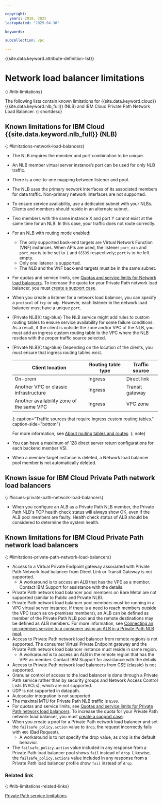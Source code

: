 ```yaml
---

copyright:
  years: 2018, 2025
lastupdated: "2025-04-30"

keywords:

subcollection: vpc

---
```


{{site.data.keyword.attribute-definition-list}}

# Network load balancer limitations
{: #nlb-limitations}

The following lists contain known limitations for {{site.data.keyword.cloud}} {{site.data.keyword.nlb_full}} (NLB) and IBM Cloud Private Path Network Load Balancer.
{: shortdesc}

## Known limitations for IBM Cloud {{site.data.keyword.nlb_full}} (NLB)
{: #limitations-network-load-balancers}

* The NLB requires the member and port combination to be unique.
* An NLB member virtual server instance’s port can be used for only NLB traffic.
* There is a one-to-one mapping between listener and pool.
* The NLB uses the primary network interfaces of its associated members for data traffic. Non-primary network interfaces are not supported.
* To ensure service availability, use a dedicated subnet with your NLBs. Clients and members should reside in an alternate subnet.
* Two members with the same instance X and port Y cannot exist at the same time for an NLB. In this case, your traffic does not route correctly.
* For an NLB with routing mode enabled:
   * The only supported back-end targets are Virtual Network Function (VNF) instances. When APIs are used, the listener `port_min` and `port_max` is to be set to `1` and `65535` respectively; `port` is to be left empty.
   * Only one listener is supported.
   * The NLB and the VNF back-end targets must be in the same subnet.
* For quotas and service limits, see [Quotas and service limits for Network load balancers](/docs/vpc?topic=vpc-quotas#nlb-quotas). To increase the quota for your Private Path network load balancer, you must [create a support case](/docs/account?topic=account-open-case).
* When you create a listener for a network load balancer, you can specify a `protocol` of `tcp` or `udp`. However, each listener in the network load balancer must have a unique `port`.
* [Private NLB]{: tag-blue} The NLB service might add rules to custom routing tables to ensure service availability for some failure conditions. As a result, if the client is outside the zone and/or VPC of the NLB, you must add an ingress custom routing table to the VPC where the NLB resides with the proper traffic source selected.
* [Private NLB]{: tag-blue} Depending on the location of the clients, you must ensure that ingress routing tables exist.

   | Client location | Routing table type | Traffic source |
   |----|----|----|
   | On-prem | Ingress | Direct link |
   | Another VPC or classic infrastructure | Ingress | Transit gateway |
   | Another availability zone of the same VPC | Ingress | VPC zone |
   {: caption="Traffic sources that require ingress custom routing tables." caption-side="bottom"}

   For more information, see [About routing tables and routes](/docs/vpc?topic=vpc-about-custom-routes).
   {: note}

* You can have a maximum of 128 direct server return configurations for each backend member VSI.
* When a member target instance is deleted, a Network load balancer pool member is not automatically deleted.

## Known issue for IBM Cloud Private Path network load balancers
{: #issues-private-path-network-load-balancers}

* When you configure an ALB as a Private Path NLB member, the Private Path NLB's TCP health check status will always show OK, even if the ALB pool members are faulty. Health check status of ALB should be considered to determine the system health.

## Known limitations for IBM Cloud Private Path network load balancers
{: #limitations-private-path-network-load-balancers}

* Access to a Virtual Private Endpoint gateway associated with Private Path Network load balancer from Direct Link or Transit Gateway is not supported.
   * A workaround is to access an ALB that has the VPE as a member. Contact IBM Support for assistance with the details.
* Private Path network load balancer pool members on Bare Metal are not supported (similar to Public and Private NLB).
* Private Path network load balancer pool members must be running in a VPC virtual server instance. If there is a need to reach members outside the VPC (such as on-premises members), an ALB can be defined as member of the Private Path NLB pool and the remote destinations may be defined as ALB members. For more information, see [Connecting an on-premises service to a consumer using an ALB in a Private Path NLB pool](/docs/vpc?topic=vpc-private-path-service-intro&interface=ui#pps-use-case-5).
* Access to Private Path network load balancer from remote regions is not supported. The consumer Virtual Private Endpoint gateway and the Private Path network load balancer instance must reside in same region. 
   * A workaround is to access an ALB in the remote region that has the VPE as member. Contact IBM Support for assistance with the details.
* Access to Private Path network load balancers from CSE (classic) is not supported.
* Granular control of access to the load balancer is done through a Private Path service rather than by security groups and Network Access Control Lists (NACLs), which are not supported.
* UDP is not supported in datapath.
* Autoscaler integration is not supported.
* The maximal MTU for Private Path NLB traffic is `8500`.
* For quotas and service limits, see [Quotas and service limits for Private Path network load balancers](/docs/vpc?topic=vpc-quotas#ppnlb-quotas). To increase the quota for your Private Path network load balancer, you must [create a support case](/docs/account?topic=account-open-case).
* When you create a pool for a Private Path network load balancer and set the `failsafe_policy.action` value to `drop`, the request incorrectly fails with `400` (Bad Request).
   * A workaround is to not specify the drop value, as drop is the default behavior.
* The `failsafe_policy.action` value included in any response from a Private Path load balancer pool shows `fail` instead of `drop`. Likewise, the `failsafe_policy.actions` value included in any response from a Private Path load balancer profile show `fail` instead of `drop`.

### Related link
{: #nlb-limitations-related-links}

[Private Path service limitations](/docs/vpc?topic=vpc-ppsg-limitations)
